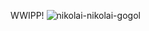 WWIPP!
![nikolai-nikolai-gogol](https://github.com/THEGALLO/THEGALLO/assets/161214008/ec451095-efe0-495d-a046-723bc055b194)

